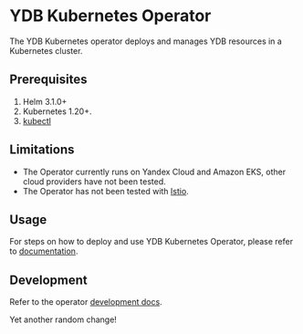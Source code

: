 # YDB Kubernetes Operator

The YDB Kubernetes operator deploys and manages YDB resources in a Kubernetes cluster.

## Prerequisites

1. Helm 3.1.0+
2. Kubernetes 1.20+.
3. [kubectl](https://kubernetes.io/docs/tasks/tools/install-kubectl/)

## Limitations

- The Operator currently runs on Yandex Cloud and Amazon EKS, other cloud providers have not been tested.
- The Operator has not been tested with [Istio](https://istio.io/).

## Usage

For steps on how to deploy and use YDB Kubernetes Operator, please refer to [documentation](https://ydb.tech/en/docs/deploy/orchestrated/concepts).

## Development

Refer to the operator [development docs](./docs).

Yet another random change!
